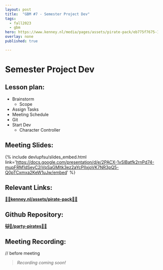 ```yaml
---
layout: post
title:  "GBM #7 - Semester Project Dev"
tags:
  - fall2023
  - gbm
hero: https://www.kenney.nl/media/pages/assets/pirate-pack/eb775f7675-1677579015/sample.png
overlay: none
published: true

---
```


# Semester Project Dev

## Lesson plan:
- Brainstorm 
  - Scope
- Assign Tasks
- Meeting Schedule
- Git
- Start Dev
  - Character Controller

## Meeting Slides:
{% include devlupfsu/slides_embed.html link='https://docs.google.com/presentation/d/e/2PACX-1vSlBatfk2rnPd74-mupFRM1dSeyC2jVpSaGMltk3ez2aYcPIIxjoVK7NR3pQ5-Q0pTCxmxa2KeW1uJw/embed' %}

## Relevant Links:

__[💾📁kenney.nl/assets/pirate-pack📁💾](https://www.kenney.nl/assets/pirate-pack)__

## Github Repository:  

__[🐱📁/party-pirates📁🐱](https://github.com/devlup-fsu/party-pirates)__

## Meeting Recording:

// before meeting

> *Recording coming soon!*
